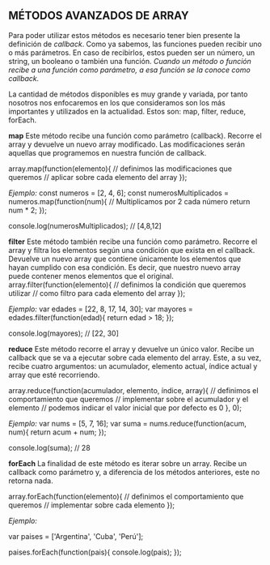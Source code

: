 ##  MÉTODOS AVANZADOS DE ARRAY

Para poder utilizar estos métodos es necesario tener bien presente la definición de _callback_. 
Como ya sabemos, las funciones pueden recibir uno o más parámetros. En caso de recibirlos, estos pueden ser un número, un string, un booleano o también una función. 
*Cuando un método o función recibe a una función como parámetro, a esa función se la conoce como callback.*

La cantidad de métodos disponibles es muy grande y variada, por tanto nosotros nos enfocaremos en los que consideramos son los más importantes y utilizados en la actualidad. Estos son: map, filter, reduce, forEach.

**map**
Este método recibe una función como parámetro (callback).
Recorre el array y devuelve un nuevo array modificado.
Las modificaciones serán aquellas que programemos en nuestra función de callback.

array.map(function(elemento){
   // definimos las modificaciones que queremos
   // aplicar sobre cada elemento del array
});

*Ejemplo:*
const numeros = [2, 4, 6];
const numerosMultiplicados = numeros.map(function(num){
    // Multiplicamos por 2 cada número
    return num * 2;
});

console.log(numerosMultiplicados); // [4,8,12]


**filter**
Este método también recibe una función como parámetro. 
Recorre el array y filtra los elementos según una condición que exista en el callback. 
Devuelve un nuevo array que contiene únicamente los elementos que hayan cumplido con esa condición. Es decir, que nuestro nuevo array puede contener menos elementos que el original.
array.filter(function(elemento){
    // definimos la condición que queremos utilizar
    // como filtro para cada elemento del array
});

*Ejemplo:*
var edades = [22, 8, 17, 14, 30];
var mayores = edades.filter(function(edad){
   return edad > 18;
});

console.log(mayores); // [22, 30]


**reduce**
Este método recorre el array y devuelve un único valor. 
Recibe un callback que se va a ejecutar sobre cada elemento del array. Este, a su vez, recibe cuatro argumentos: un acumulador, elemento actual, índice actual y array que esté recorriendo.

array.reduce(function(acumulador, elemento, índice, array){
    // definimos el comportamiento que queremos
    // implementar sobre el acumulador y el elemento
	// podemos indicar el valor inicial que por defecto es 0
}, 0);

*Ejemplo:*
var nums = [5, 7, 16];
var suma = nums.reduce(function(acum, num){
    return acum + num;
});

console.log(suma); // 28

**forEach**
La finalidad de este método es iterar sobre un array.
Recibe un callback como parámetro y, a diferencia de los métodos anteriores, este no retorna nada.

array.forEach(function(elemento){
    // definimos el comportamiento que queremos
    // implementar sobre cada elemento
});

*Ejemplo:*

var paises = ['Argentina', 'Cuba', 'Perú'];

paises.forEach(function(pais){
   console.log(pais);
});
